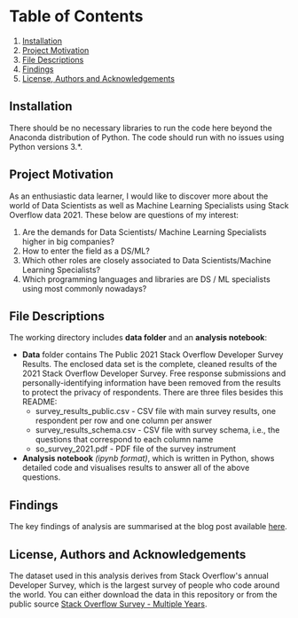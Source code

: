 # Table of Contents
1. [Installation](#Installation)
2. [Project Motivation](#project-motivation)
3. [File Descriptions](#file-descriptions)
4. [Findings](#findings)
5. [License, Authors and Acknowledgements](#license-authors-and-acknowledgements)


## Installation
There should be no necessary libraries to run the code here beyond the Anaconda distribution of Python. The code should run with no issues using Python versions 3.*.

## Project Motivation
As an enthusiastic data learner, I would like to discover more about the world of Data Scientists as well as Machine Learning Specialists using Stack Overflow data 2021. These below are questions of my interest:
1. Are the demands for Data Scientists/ Machine Learning Specialists higher in big companies? 
2. How to enter the field as a DS/ML?
3. Which other roles are closely associated to Data Scientists/Machine Learning Specialists?
4. Which programming languages and libraries are DS / ML specialists using most commonly nowadays?


## File Descriptions
The working directory includes **data folder** and an **analysis notebook**:
- **Data** folder contains The Public 2021 Stack Overflow Developer Survey Results. The enclosed data set is the complete, cleaned results of the 2021 Stack Overflow Developer Survey. Free response submissions and personally-identifying information have been removed from the results to protect the privacy of respondents. There are three files besides this README:
  - survey_results_public.csv - CSV file with main survey results, one respondent per row and one column per answer
  - survey_results_schema.csv - CSV file with survey schema, i.e., the questions that correspond to each column name
  - so_survey_2021.pdf - PDF file of the survey instrument
- **Analysis notebook** _(ipynb format)_, which is written in Python, shows detailed code and visualises results to answer all of the above questions.

## Findings
The key findings of analysis are summarised at the blog post available [here](https://medium.com/@lminhkhoa/are-you-a-good-fit-for-a-data-science-role-1e5dc6b74c00).

## License, Authors and Acknowledgements
The dataset used in this analysis derives from Stack Overflow's annual Developer Survey, which is the largest survey of people who code around the world. You can either download the data in this repository or from the public source [Stack Overflow Survey - Multiple Years](https://insights.stackoverflow.com/survey).




